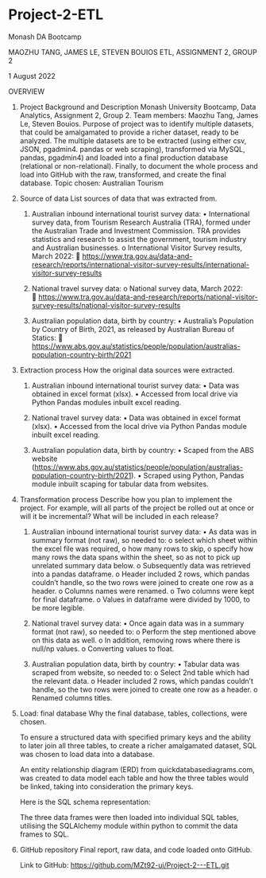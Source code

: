 # Project-2-ETL
Monash DA Bootcamp


MAOZHU TANG, JAMES LE, STEVEN BOUIOS
ETL, ASSIGNMENT 2, GROUP 2

1 August 2022

OVERVIEW

1.	Project Background and Description
Monash University Bootcamp, Data Analytics, Assignment 2, Group 2. Team members: Maozhu Tang, James Le, Steven Bouios. 
Purpose of project was to identify multiple datasets, that could be amalgamated to provide a richer dataset, ready to be analyzed. The multiple datasets are to be extracted (using either csv, JSON, pgadmin4. pandas or web scraping), transformed via MySQL, pandas, pgadmin4) and loaded into a final production database (relational or non-relational). 
Finally, to document the whole process and load into GitHub with the raw, transformed, and create the final database.
Topic chosen: Australian Tourism


2.	Source of data
 	List sources of data that was extracted from.

    1)	Australian inbound international tourist survey data:
        •	International survey data, from Tourism Research Australia (TRA), formed under the Australian Trade and Investment Commission. TRA provides statistics and research to assist the government, tourism industry and Australian businesses.
            o	International Visitor Survey results, March 2022:
            	https://www.tra.gov.au/data-and-research/reports/international-visitor-survey-results/international-visitor-survey-results

    2)	National travel survey data:
            o	National survey data, March 2022:	
            	https://www.tra.gov.au/data-and-research/reports/national-visitor-survey-results/national-visitor-survey-results      

    3)	Australian population data, birth by country:
            •	Australia’s Population by Country of Birth, 2021, as released by Australian Bureau of Statics:
            	https://www.abs.gov.au/statistics/people/population/australias-population-country-birth/2021


3.	Extraction process
 	How the original data sources were extracted.

    1)	Australian inbound international tourist survey data:
        •	Data was obtained in excel format (xlsx).
        •	Accessed from local drive via Python Pandas modules inbuilt excel reading.
    

    2)	National travel survey data:
        •	Data was obtained in excel format (xlsx).
        •	Accessed from the local drive via Python Pandas module inbuilt excel reading.
    

    3)	Australian population data, birth by country:
        •	Scaped from the ABS website (https://www.abs.gov.au/statistics/people/population/australias-population-country-birth/2021).
        •	Scraped using Python, Pandas module inbuilt scaping for tabular data from websites.
  

4.	Transformation process
 	Describe how you plan to implement the project. For example, will all parts of the project be rolled out at once or will it be incremental?  What will be included in each release?

    1)	Australian inbound international tourist survey data:
        •	As data was in summary format (not raw), so needed to:
            o	select which sheet within the excel file was required,
            o	how many rows to skip,
            o	specify how many rows the data spans within the sheet, so as not to pick up unrelated   summary data below.
            o	Subsequently data was retrieved into a pandas dataframe.
            o	Header included 2 rows, which pandas couldn’t handle, so the two rows were joined to create one row as a header.
            o	Columns names were renamed.
            o	Two columns were kept for final dataframe.
            o	Values in dataframe were divided by 1000, to be more legible.

    2)	National travel survey data:
    •	    Once again data was in a summary format (not raw), so needed to:
            o	Perform the step mentioned above on this data as well.
            o	In addition, removing rows where there is null/np values.
            o	Converting values to float.

    3)	Australian population data, birth by country:
    •	Tabular data was scraped from website, so needed to:
            o	Select 2nd table which had the relevant data.
            o	Header included 2 rows, which pandas couldn’t handle, so the two rows were joined to create one row as a header.
            o	Renamed columns titles.


5.	Load: final database
 	Why the final database, tables, collections, were chosen.

    To ensure a structured data with specified primary keys and the ability to later join all three tables, to create a richer amalgamated dataset, SQL was chosen to load data into a database.

    An entity relationship diagram (ERD) from quickdatabasediagrams.com, was created to data model each table and how the three tables would be linked, taking into consideration the primary keys.
    

    Here is the SQL schema representation:
    
    The three data frames were then loaded into individual SQL tables, utilising the SQLAlchemy module within python to commit the data frames to SQL.
 

6.	GitHub repository
 	Final report, raw data, and code loaded onto GitHub.

    Link to GitHub: https://github.com/MZt92-ui/Project-2---ETL.git

